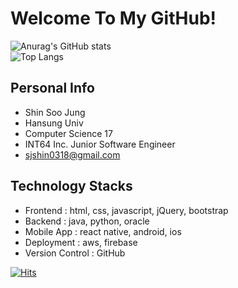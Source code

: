 # Welcome To My GitHub!
![Anurag's GitHub stats](https://github-readme-stats.vercel.app/api?username=soojung318&show_icons=true&theme=radical)
<br>
![Top Langs](https://github-readme-stats.vercel.app/api/top-langs/?username=soojung318&layout=compact)

## Personal Info

- Shin Soo Jung
- Hansung Univ
- Computer Science 17
- INT64 Inc. Junior Software Engineer
- sjshin0318@gmail.com

## Technology Stacks
- Frontend : html, css, javascript, jQuery, bootstrap
- Backend : java, python, oracle
- Mobile App : react native, android, ios
- Deployment : aws, firebase
- Version Control : GitHub

[![Hits](https://hits.seeyoufarm.com/api/count/incr/badge.svg?url=https%3A%2F%2Fgithub.com%2Fsoojung318&count_bg=%238B5BAC&title_bg=%23555555&icon=&icon_color=%23E7E7E7&title=hits&edge_flat=false)](https://hits.seeyoufarm.com)
